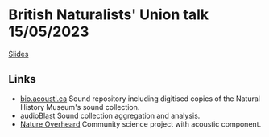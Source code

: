 # British Naturalists' Union talk 15/05/2023

[Slides](/talks/2023-05-BNU.md)

## Links

- [bio.acousti.ca](https://bio.acousti.ca) Sound repository including digitised copies of the Natural History Museum's sound collection.
- [audioBlast](https://audioblast.org) Sound collection aggregation and analysis.
- [Nature Overheard](https://www.nhm.ac.uk/take-part/monitor-and-encourage-nature/nature-overheard.html) Community science project with acoustic component.
